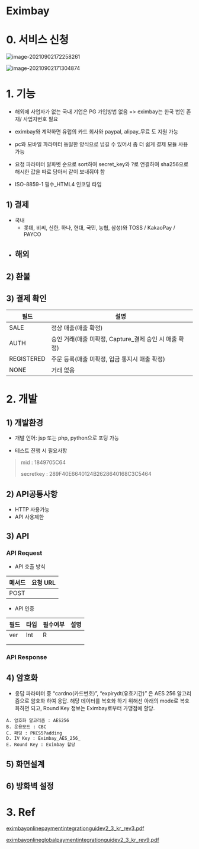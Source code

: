 # Eximbay

# 0. 서비스 신청

![image-20210902172258261](C:\Users\STSC\AppData\Roaming\Typora\typora-user-images\image-20210902172258261.png)

![image-20210902171304874](C:\Users\STSC\AppData\Roaming\Typora\typora-user-images\image-20210902171304874.png)





# 1. 기능

- 해외에 사업자가 없는 국내 기업은 PG 가입방법 없음 => eximbay는 한국 법인 존재/ 사업자번호 필요

- eximbay와 계약하면 유럽의 카드 회사와 paypal, alipay_무료 도 지원 가능

- pc와 모바일 파라미터 동일한 양식으로 넘길 수 있어서 좀 더 쉽게 결제 모듈 사용 가능

- 요청 파라미터 알파벳 순으로 sort하여 secret_key와 ?로 연결하여 sha256으로 해시한 값을 따로 담아서 같이 보내줘야 함

- ISO-8859-1 필수_HTML4 인코딩 타입

  

## 1) 결제

- 국내
  - 롯데, 비씨, 신한, 하나, 현대, 국민, 농협, 삼성)와 TOSS / KakaoPay / PAYCO
- 해외
  - 

## 2) 환불



## 3) 결제 확인

| 필드       | 설명                                                   |
| ---------- | ------------------------------------------------------ |
| SALE       | 정상 매출(매출 확정)                                   |
| AUTH       | 승인 거래(매출 미확정, Capture_결제 승인 시 매출 확정) |
| REGISTERED | 주문 등록(매출 미확정, 입금 통지시 매출 확정)          |
| NONE       | 거래 없음                                              |



# 2. 개발 

## 1) 개발환경

- 개발 언어: jsp 또는 php, python으로 포팅 가능

- 테스트 진행 시 필요사항

> mid : 1849705C64
>
> secretkey : 289F40E6640124B2628640168C3C5464

## 2) API공통사항

- HTTP 사용가능
- API 사용제한



## 3) API

### API Request

- API 호출 방식

| 메서드 | 요청 URL |
| ------ | -------- |
| POST   |          |



- API 인증

| 필드 | 타입 | 필수여부 | 설명 |
| ---- | ---- | -------- | ---- |
| ver  | Int  | R        |      |
|      |      |          |      |
|      |      |          |      |

### API Response







## 4) 암호화

* 응답 파라미터 중 “cardno(카드번호)”, “expirydt(유효기간)” 은 AES 256 알고리즘으로 암호화 하여 응답. 해당 데이터를 복호화 하기 위해선 아래의 mode로 복호화하면 되고, Round Key  정보는 Eximbay로부터 가맹점에 할당.

``` 
A. 암호화 알고리즘 : AES256
B. 운용모드 : CBC  
C. 패딩 : PKCS5Padding  
D. IV Key : Eximbay_AES_256_  
E. Round Key : Eximbay 할당
```



## 5) 화면설계



## 6) 방화벽 설정



# 3. Ref

[eximbayonlinepaymentintegrationguidev2_3_kr_rev3.pdf](file:///C:/Users/STSC/Desktop/Reference/eximbay/reference/eximbayonlinepaymentintegrationguidev2_3_kr_rev3.pdf)

[eximbayonlineglobalpaymentintegrationguidev2_3_kr_rev9.pdf](..\..\Downloads\eximbayonlineglobalpaymentintegrationguidev2_3_kr_rev9.pdf) 

